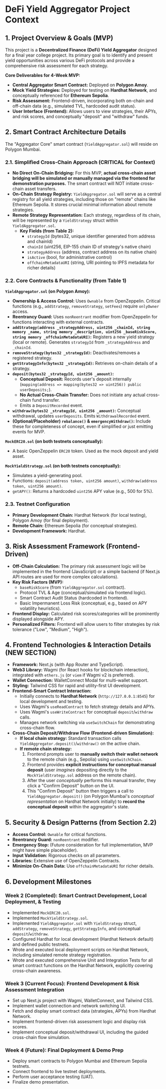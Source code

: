 ﻿# DeFi Yield Aggregator Project Context

## 1. Project Overview & Goals (MVP)

This project is a **Decentralized Finance (DeFi) Yield Aggregator** designed for a final year college project. Its primary goal is to identify and present yield opportunities across various DeFi protocols and provide a comprehensive risk assessment for each strategy.

**Core Deliverables for 4-Week MVP:**
* **Central Aggregator Smart Contract:** Deployed on **Polygon Amoy**.
* **Mock Yield Strategies:** Deployed for testing on **Hardhat Network**, and conceptually referenced for **Ethereum Sepolia**.
* **Risk Assessment:** Frontend-driven, incorporating both on-chain and off-chain data (e.g., simulated TVL, hardcoded audit status).
* **User Interface (Frontend):** Allows users to view strategies, their APYs, and risk scores, and conceptually "deposit" and "withdraw" funds.

## 2. Smart Contract Architecture Details

The "Aggregator Core" smart contract (`YieldAggregator.sol`) will reside on Polygon Mumbai.

### 2.1. Simplified Cross-Chain Approach (CRITICAL for Context)

* **No Direct On-Chain Bridging:** For this MVP, **actual cross-chain asset bridging will be simulated or manually managed via the frontend for demonstration purposes.** The smart contract will NOT initiate cross-chain asset transfers.
* **On-Chain Strategy Registry:** `YieldAggregator.sol` will serve as a central registry for all yield strategies, including those on "remote" chains like Ethereum Sepolia. It stores crucial minimal information about remote strategies.
* **Remote Strategy Representation:** Each strategy, regardless of its chain, will be represented by a `YieldStrategy` struct within `YieldAggregator.sol`.
    * **Key Fields (from Table 2):**
        * `strategyId` (bytes32, unique identifier generated from address and chainId)
        * `chainId` (uint256, EIP-155 chain ID of strategy's native chain)
        * `strategyAddress` (address, contract address on its native chain)
        * `isActive` (bool, for administrative control)
        * `offchainMetadataURI` (string, URI pointing to IPFS metadata for richer details)

### 2.2. Core Contracts & Functionality (from Table 1)

**`YieldAggregator.sol` (on Polygon Amoy):**
* **Ownership & Access Control:** Uses `Ownable` from OpenZeppelin. Critical functions (e.g., `addStrategy`, `removeStrategy`, `setFees`) require `onlyOwner` access.
* **Reentrancy Guard:** Uses `nonReentrant` modifier from OpenZeppelin for functions interacting with external contracts.
* **`addStrategy(address _strategyAddress, uint256 _chainId, string memory _name, string memory _description, uint256 _baseRiskScore, string memory _offchainMetadataURI)`:** Registers a new yield strategy (local or remote). Generates `strategyId` from `_strategyAddress` and `_chainId`.
* **`removeStrategy(bytes32 _strategyId)`:** Deactivates/removes a registered strategy.
* **`getStrategyInfo(bytes32 _strategyId)`:** Retrieves on-chain details of a strategy.
* **`deposit(bytes32 _strategyId, uint256 _amount)`:**
    * **Conceptual Deposit:** Records user's deposit internally (`mapping(address => mapping(bytes32 => uint256)) public userDeposits;`).
    * **No Actual Cross-Chain Transfer:** Does not initiate any actual cross-chain fund transfer.
    * Emits a `DepositRecorded` event.
* **`withdraw(bytes32 _strategyId, uint256 _amount)`:** Conceptual withdrawal, updates `userDeposits`. Emits `WithdrawalRecorded` event.
* **(Optional/Placeholder) `rebalance()` & `emergencyWithdraw()`:** Include these for completeness of concept, even if simplified or just emitting events for MVP.

**`MockERC20.sol` (on both testnets conceptually):**
* A basic OpenZeppelin `ERC20` token. Used as the mock deposit and yield asset.

**`MockYieldStrategy.sol` (on both testnets conceptually):**
* Simulates a yield-generating pool.
* Functions: `deposit(address token, uint256 amount)`, `withdraw(address token, uint256 amount)`.
* `getAPY()`: Returns a hardcoded `uint256` APY value (e.g., 500 for 5%).

### 2.3. Testnet Configuration

* **Primary Development Chain:** Hardhat Network (for local testing), Polygon Amoy (for final deployment).
* **Remote Chain:** Ethereum Sepolia (for conceptual strategies).
* **Development Framework:** Hardhat.

## 3. Risk Assessment Framework (Frontend-Driven)

* **Off-Chain Calculation:** The primary risk assessment logic will be implemented in the frontend (JavaScript) or a simple backend (if Next.js API routes are used for more complex calculations).
* **Key Risk Factors (MVP):**
    * `baseRiskScore` (from `YieldAggregator.sol` contract).
    * Protocol TVL & Age (conceptual/simulated via frontend logic).
    * Smart Contract Audit Status (hardcoded in frontend).
    * Basic Impermanent Loss Risk (conceptual, e.g., based on APY volatility heuristics).
* **Frontend Display:** Calculated risk scores/categories will be prominently displayed alongside APY.
* **Personalized Filters:** Frontend will allow users to filter strategies by risk tolerance ("Low", "Medium", "High").

## 4. Frontend Technologies & Interaction Details (NEW SECTION)

* **Framework:** Next.js (with App Router and TypeScript).
* **Web3 Library:** Wagmi (for React hooks for blockchain interaction), integrated with `ethers.js` (or `viem` if Wagmi v2 is preferred).
* **Wallet Connection:** WalletConnect Modal for multi-wallet support.
* **Styling:** Tailwind CSS for rapid and utility-first UI development.
* **Frontend-Smart Contract Interaction:**
    * Initially connects to **Hardhat Network** (`http://127.0.0.1:8545`) for local development and testing.
    * Uses Wagmi's `useReadContract` to fetch strategy details and APYs.
    * Uses Wagmi's `useWriteContract` for conceptual `deposit`/`withdraw` calls.
    * Manages network switching via `useSwitchChain` for demonstrating cross-chain flow.
* **Cross-Chain Deposit/Withdraw Flow (Frontend-driven Simulation):**
    * **If local chain strategy:** Standard transaction calls `YieldAggregator.deposit()`/`withdraw()` on the active chain.
    * **If remote chain strategy:**
        1.  Frontend prompts user to **manually switch their wallet network** to the remote chain (e.g., Sepolia) using `useSwitchChain`.
        2.  Frontend provides **explicit instructions for conceptual manual deposit** (user *imagines* depositing directly to the `MockYieldStrategy.sol` address on the remote chain).
        3.  After the user *conceptually* performs this manual transfer, they click a "Confirm Deposit" button on the UI.
        4.  This "Confirm Deposit" button then triggers a call to `YieldAggregator.deposit()` (on Polygon Mumbai's *conceptual representation* on Hardhat Network initially) to **record the conceptual deposit** within the aggregator's state.

## 5. Security & Design Patterns (from Section 2.2)

* **Access Control:** `Ownable` for critical functions.
* **Reentrancy Guard:** `nonReentrant` modifier.
* **Emergency Stop:** (Future consideration for full implementation, MVP might have simple placeholder).
* **Input Validation:** Rigorous checks on all parameters.
* **Libraries:** Extensive use of OpenZeppelin Contracts.
* **Minimize On-Chain Data:** Use `offchainMetadataURI` for richer details.

## 6. Development Milestones

### Week 2 (Completed): Smart Contract Development, Local Deployment, & Testing
* Implemented `MockERC20.sol`.
* Implemented `MockYieldStrategy.sol`.
* Implemented `YieldAggregator.sol` with `YieldStrategy` struct, `addStrategy`, `removeStrategy`, `getStrategyInfo`, and conceptual `deposit`/`withdraw`.
* Configured Hardhat for local development (Hardhat Network default) and defined public testnets.
* Wrote and executed local deployment scripts on Hardhat Network, including simulated remote strategy registration.
* Wrote and executed comprehensive Unit and Integration Tests for all smart contract functions on the Hardhat Network, explicitly covering cross-chain awareness.

### Week 3 (Current Focus): Frontend Development & Risk Assessment Integration
* Set up Next.js project with Wagmi, WalletConnect, and Tailwind CSS.
* Implement wallet connection and network switching UI.
* Fetch and display smart contract data (strategies, APYs) from Hardhat Network.
* Implement frontend-driven risk assessment logic and display risk scores.
* Implement conceptual deposit/withdrawal UI, including the guided cross-chain flow simulation.

### Week 4 (Future): Final Deployment & Demo Prep
* Deploy smart contracts to Polygon Mumbai and Ethereum Sepolia testnets.
* Connect frontend to live testnet deployments.
* Perform user acceptance testing (UAT).
* Finalize demo presentation.